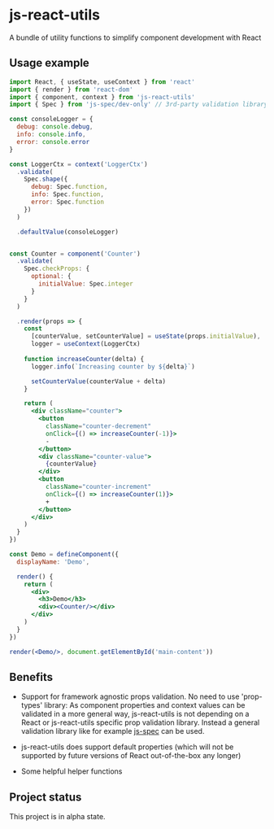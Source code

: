 # js-react-utils
A bundle of utility functions to simplify component development with React

## Usage example

```jsx
import React, { useState, useContext } from 'react'
import { render } from 'react-dom'
import { component, context } from 'js-react-utils'
import { Spec } from 'js-spec/dev-only' // 3rd-party validation library

const consoleLogger = {
  debug: console.debug,
  info: console.info,
  error: console.error
}

const LoggerCtx = context('LoggerCtx')
  .validate(
    Spec.shape({
      debug: Spec.function,
      info: Spec.function,
      error: Spec.function
    })
  )

  .defaultValue(consoleLogger)


const Counter = component('Counter')
  .validate(
    Spec.checkProps: {
      optional: {
        initialValue: Spec.integer
      }
    }
  )

  .render(props => {
    const
      [counterValue, setCounterValue] = useState(props.initialValue),
      logger = useContext(LoggerCtx)
  
    function increaseCounter(delta) {
      logger.info(`Increasing counter by ${delta}`)

      setCounterValue(counterValue + delta)
    }

    return (
      <div className="counter">
        <button
          className="counter-decrement"
          onClick={() => increaseCounter(-1)}>
          -
        </button>
        <div className="counter-value">
          {counterValue}
        </div>
        <button
          className="counter-increment"
          onClick={() => increaseCounter(1)}>
          +
        </button>
      </div>
    )
  }
})

const Demo = defineComponent({
  displayName: 'Demo',

  render() {
    return (
      <div>
        <h3>Demo</h3>
        <div><Counter/></div>
      </div>
    )
  }
})

render(<Demo/>, document.getElementById('main-content'))
```

## Benefits

- Support for framework agnostic props validation.
  No need to use 'prop-types' library: As component properties and context values
  can be validated in a more general way, js-react-utils is not depending on a
  React or js-react-utils specific prop validation library.
  Instead a general validation library like for example
  [js-spec](https://github.com/js-works/js-spec) can be used.

- js-react-utils does support default properties (which will not be supported
  by future versions of React out-of-the-box any longer)

- Some helpful helper functions

## Project status

This project is in alpha state.

